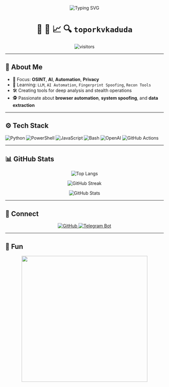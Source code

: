 <div align="center">

<img src="https://readme-typing-svg.herokuapp.com?font=JetBrains+Mono&size=25&pause=1000&center=true&vCenter=true&width=800&height=60&lines=🔍+OSINT+Researcher+%7C+AI+Explorer+%7C+Automation+Fanatic" alt="Typing SVG" />

# 🤖 🧠 📈 🔍 `toporkvkaduda`

![visitors](https://komarev.com/ghpvc/?username=toporkvkaduda&label=Profile+Views&color=0e75b6&style=flat-square)

</div>

---

## 🧬 About Me

- 🎯 Focus: **OSINT**, **AI**, **Automation**, **Privacy**
- 🧠 Learning: `LLM`, `AI Automation`, `Fingerprint Spoofing`, `Recon Tools`
- 🛠 Creating tools for deep analysis and stealth operations
- 🕵️ Passionate about **browser automation**, **system spoofing**, and **data extraction**

---

## ⚙️ Tech Stack

![Python](https://img.shields.io/badge/Python-3670A0?style=for-the-badge&logo=python&logoColor=white)
![PowerShell](https://img.shields.io/badge/PowerShell-5391FE?style=for-the-badge&logo=powershell&logoColor=white)
![JavaScript](https://img.shields.io/badge/JavaScript-F7DF1E?style=for-the-badge&logo=javascript&logoColor=black)
![Bash](https://img.shields.io/badge/Bash-121011?style=for-the-badge&logo=gnubash&logoColor=white)
![OpenAI](https://img.shields.io/badge/OpenAI-412991?style=for-the-badge&logo=openai&logoColor=white)
![GitHub Actions](https://img.shields.io/badge/GitHub_Actions-2088FF?style=for-the-badge&logo=githubactions&logoColor=white)

---

## 📊 GitHub Stats

<div align="center">
  
![Top Langs](https://github-readme-stats.vercel.app/api/top-langs/?username=toporkvkaduda&layout=compact&theme=tokyonight&hide_border=true)

![GitHub Streak](https://github-readme-streak-stats.herokuapp.com/?user=toporkvkaduda&theme=tokyonight&hide_border=true)

![GitHub Stats](https://github-readme-stats.vercel.app/api?username=toporkvkaduda&show_icons=true&theme=tokyonight&hide_border=true)

</div>

---

## 🔗 Connect

<div align="center">

<a href="https://github.com/toporkvkaduda" target="_blank">
  <img src="https://img.shields.io/badge/GitHub-100000?style=for-the-badge&logo=github&logoColor=white" alt="GitHub" />
</a>

<a href="https://t.me/PhishDestroy_bot" target="_blank">
  <img src="https://img.shields.io/badge/Telegram-26A5E4?style=for-the-badge&logo=telegram&logoColor=white" alt="Telegram Bot" />
</a>

</div>

---

## 🧠 Fun

<div align="center">

<img src="https://media.giphy.com/media/v1.Y2lkPTc5MGI3NjExZ3ZtcTd4OHJpczRhcDlnemJna2t2eHRxaXl4NzUwbWs5dDZkNGptMiZlcD12MV9naWZzX3NlYXJjaCZjdD1n/3o7abB06u9bNzA8lu8/giphy.gif" width="400"/>

</div>
